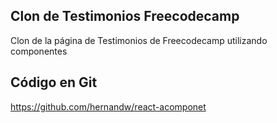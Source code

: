 ## Clon de Testimonios Freecodecamp

Clon de la página de Testimonios de Freecodecamp utilizando componentes

## Código en Git
https://github.com/hernandw/react-acomponet